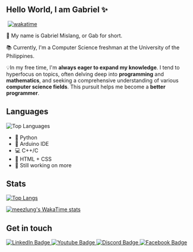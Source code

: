 ## Hello World, I am Gabriel ✨

<img src="https://komarev.com/ghpvc/?username=meezlung&style=flat-square&color=blue" alt=""/> [![wakatime](https://wakatime.com/badge/user/018e79a5-0c90-42a1-b6f8-30d95c69040c.svg)](https://wakatime.com/@018e79a5-0c90-42a1-b6f8-30d95c69040c)

💬 My name is Gabriel Mislang, or Gab for short.

📚 Currently, I'm a Computer Science freshman at the University of the Philippines.

💡In my free time, I'm **always eager to expand my knowledge**. I tend to hyperfocus on topics, often delving deep into **programming** and **mathematics**, and seeking a comprehensive understanding of various **computer science fields**. This pursuit helps me become a **better programmer**. 

## Languages
![Top Languages](https://github-readme-stats.vercel.app/api/top-langs/?username=meezlung&theme=github_dark&layout=compact)
 - :snake: Python
 - :electric_plug: Arduino IDE
 - :computer: C++/C
 - :art: HTML + CSS
 - :muscle: Still working on more
 
## Stats
 [![Top Langs](https://github-readme-stats.vercel.app/api?username=meezlung&theme=github_dark&show_icons=true)](https://github.com/meezlung)
 
 [![meezlung's WakaTime stats](https://github-readme-stats.vercel.app/api/wakatime?username=meezlung&theme=github_dark&v=2)](https://github.com/anuraghazra/github-readme-stats)

<!--START_SECTION:waka-->
<!--END_SECTION:waka-->


## Get in touch
<div id="badges">
  <a href="https://www.linkedin.com/in/gabriel-mislang-a48b29188/">
    <img src="https://img.shields.io/badge/LinkedIn-blue?style=for-the-badge&logo=linkedin&logoColor=white" alt="LinkedIn Badge"/>
  </a>
  <a href="https://www.youtube.com/channel/UCDR58kzE4HdfUdTJy_l7AwQ">
    <img src="https://img.shields.io/badge/YouTube-red?style=for-the-badge&logo=youtube&logoColor=white" alt="Youtube Badge"/>
  </a>
  <a href="https://discord.com/users/547341496937086978">
    <img src="https://img.shields.io/badge/Discord-purple?style=for-the-badge&logo=discord&logoColor=white" alt="Discord Badge"/>
  </a>
  <a href="https://www.facebook.com/m1slang/">
    <img src="https://img.shields.io/badge/Facebook-blue?style=for-the-badge&logo=facebook&logoColor=white" alt="Facebook Badge"/>
  </a>
</div>
 
<!--
**meezlung/meezlung** is a ✨ _special_ ✨ repository because its `README.md` (this file) appears on your GitHub profile.

Here are some ideas to get you started:

- 🔭 I’m currently working on ...
- 🌱 I’m currently learning ...
- 👯 I’m looking to collaborate on ...
- 🤔 I’m looking for help with ...
- 💬 Ask me about ...
- 📫 How to reach me: ...
- 😄 Pronouns: ...
- ⚡ Fun fact: ...
-->
